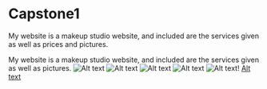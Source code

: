 
# Capstone1

My website is a makeup studio website, and included are the services given as well as prices and pictures.

My website is a makeup studio website, and included are the services given as well as pictures.
![Alt text](../Pictures/Screenshots/Screenshot%202023-04-19%20092906.png)
![Alt text](../Pictures/Screenshots/Screenshot%202023-04-19%20093201.png)
![Alt text](../Pictures/Screenshots/Screenshot%202023-04-19%20093044.png)
![Alt text](../Pictures/Screenshots/Screenshot%202023-04-19%20092953.png)
![Alt text](../Pictures/Screenshots/Screenshot%202023-04-19%20092906.png)!
[Alt text](../Pictures/Screenshots/Screenshot%202023-04-19%20092835.png)
